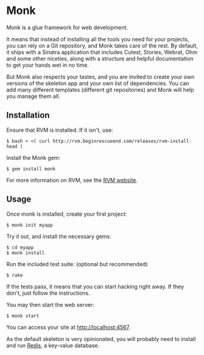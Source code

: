 Monk
====

Monk is a glue framework for web development.

It means that instead of installing all the tools you need for your
projects, you can rely on a Git repository, and Monk takes care of the
rest. By default, it ships with a Sinatra application that includes
Cutest, Stories, Webrat, Ohm and some other niceties, along with a
structure and helpful documentation to get your hands wet in no time.

But Monk also respects your tastes, and you are invited to create your
own versions of the skeleton app and your own list of dependencies. You
can add many different templates (different git repositories) and Monk
will help you manage them all.

Installation
------------

Ensure that RVM is installed. If it isn't, use:

    $ bash < <( curl http://rvm.beginrescueend.com/releases/rvm-install-head )

Install the Monk gem:

    $ gem install monk

For more information on RVM, see the [RVM website](http://rvm.beginrescueend.com/).

Usage
-----

Once monk is installed, create your first project:

    $ monk init myapp

Try it out, and install the necessary gems:

    $ cd myapp
    $ monk install

Run the included test suite: (optional but recommended)

    $ rake

If the tests pass, it means that you can start hacking right away. If
they don't, just follow the instructions.

You may then start the web server:

    $ monk start

You can access your site at [http://localhost:4567](http://localhost:4567).

As the default skeleton is very opinionated, you will probably need to install
and run [Redis](http://code.google.com/p/redis/), a key-value database.


